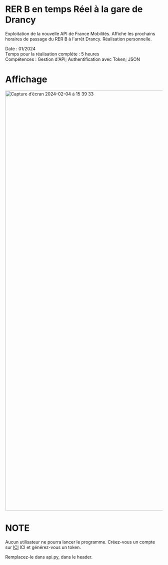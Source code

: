 # RER B en temps Réel à la gare de Drancy
Exploitation de la nouvelle API de France Mobilités. Affiche les prochains horaires de passage du RER B à l'arrêt Drancy. Réalisation personnelle.

Date : 01/2024 <br>
Temps pour la réalisation compléte : 5 heures <br>
Compétences : Gestion d'API; Authentification avec Token; JSON


# Affichage
<img width="1345" alt="Capture d’écran 2024-02-04 à 15 39 33" src="https://github.com/sarusman/real-time-rer/assets/60844500/94462fa3-0c59-4260-8059-9e4eb89c3730">

# NOTE
Aucun utilisateur ne pourra lancer le programme. Créez-vous un compte sur <a href="https://data.iledefrance-mobilites.fr/pages/chartes-et-prescriptions/">ICI</a>  ICI et générez-vous un token.

Remplacez-le dans api.py, dans le header.
